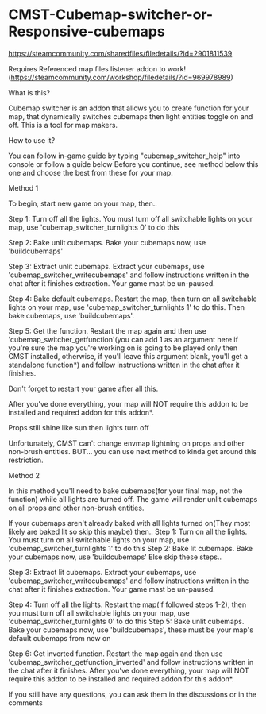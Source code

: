 # CMST-Cubemap-switcher-or-Responsive-cubemaps
https://steamcommunity.com/sharedfiles/filedetails/?id=2901811539

Requires Referenced map files listener addon to work!
(https://steamcommunity.com/workshop/filedetails/?id=969978989)

What is this?

Cubemap switcher is an addon that allows you to create function for your map, that dynamically switches cubemaps then light entities toggle on and off.
This is a tool for map makers.

How to use it?

You can follow in-game guide by typing "cubemap_switcher_help" into console or follow a guide below
Before you continue, see method below this one and choose the best from these for your map.

Method 1

To begin, start new game on your map, then..

Step 1: Turn off all the lights.
 You must turn off all switchable lights on your map, use 'cubemap_switcher_turnlights 0' to do this
 
Step 2: Bake unlit cubemaps.
 Bake your cubemaps now, use 'buildcubemaps'
 
Step 3: Extract unlit cubemaps.
 Extract your cubemaps, use 'cubemap_switcher_writecubemaps' and follow instructions written in the chat after it finishes extraction. Your game mast be un-paused.

Step 4: Bake default cubemaps.
 Restart the map, then turn on all switchable lights on your map, use 'cubemap_switcher_turnlights 1' to do this. Then bake cubemaps, use 'buildcubemaps'.

Step 5: Get the function.
 Restart the map again and then use 'cubemap_switcher_getfunction'(you can add 1 as an argument here if you're sure the map you're working on is going to be played only then CMST installed, otherwise, if you'll leave this argument blank, you'll get a standalone function*) and follow instructions written in the chat after it finishes.

Don't forget to restart your game after all this.

After you've done everything, your map will NOT require this addon to be installed and required addon for this addon*.

Props still shine like sun then lights turn off

Unfortunately, CMST can't change envmap lightning on props and other non-brush entities. BUT... you can use next method to kinda get around this restriction.

Method 2

In this method you'll need to bake cubemaps(for your final map, not the function) while all lights are turned off.
The game will render unlit cubemaps on all props and other non-brush entities.

If your cubemaps aren't already baked with all lights turned on(They most likely are baked lit so skip this maybe) then..
Step 1: Turn on all the lights.
  You must turn on all switchable lights on your map, use 'cubemap_switcher_turnlights 1' to do this
Step 2: Bake lit cubemaps.
  Bake your cubemaps now, use 'buildcubemaps'
Else skip these steps..

Step 3: Extract lit cubemaps.
 Extract your cubemaps, use 'cubemap_switcher_writecubemaps' and follow instructions written in the chat after it finishes extraction. Your game mast be un-paused.

Step 4: Turn off all the lights.
 Restart the map(If followed steps 1-2), then you must turn off all switchable lights on your map, use 'cubemap_switcher_turnlights 0' to do this
Step 5: Bake unlit cubemaps.
 Bake your cubemaps now, use 'buildcubemaps', these must be your map's default cubemaps from now on

Step 6: Get inverted function.
 Restart the map again and then use 'cubemap_switcher_getfunction_inverted' and follow instructions written in the chat after it finishes. 
After you've done everything, your map will NOT require this addon to be installed and required addon for this addon*.

If you still have any questions, you can ask them in the discussions or in the comments
